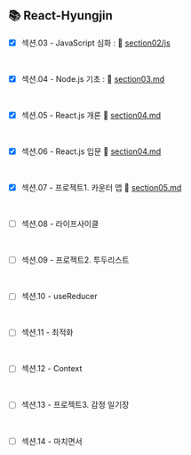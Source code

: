 ## 📚 React-Hyungjin
   
   
- [x] 섹션.03 - JavaScript 심화 :
  🔗 [section02/js](https://github.com/One-Bite-React-Study/One-Bite-React-Study/tree/hyungjin/section02-javascript-advanced/js)
  
<br>

- [x] 섹션.04 - Node.js 기초 :
  🔗 [section03.md](https://github.com/One-Bite-React-Study/One-Bite-React-Study/blob/hyungjin/section03-nodeJs-basic/section03.md)

<br>

- [x] 섹션.05 - React.js 개론
  🔗 [section04.md](https://github.com/One-Bite-React-Study/One-Bite-React-Study/blob/hyungjin/section04-ReactJs-introduction/section04.md)

<br>

- [x] 섹션.06 - React.js 입문
  🔗 [section04.md](https://github.com/One-Bite-React-Study/One-Bite-React-Study/blob/hyungjin/section05-reactJs-practice/section05.md)

<br>

- [x] 섹션.07 - 프로젝트1. 카운터 앱
  🔗 [section05.md](https://github.com/One-Bite-React-Study/One-Bite-React-Study/blob/hyungjin/section06-counter-app/section06.md)

<br>

- [ ] 섹션.08 - 라이프사이클

<br>

- [ ] 섹션.09 - 프로젝트2. 투두리스트

<br>

- [ ] 섹션.10 - useReducer

<br>

- [ ] 섹션.11 - 최적화

<br>

- [ ] 섹션.12 - Context

<br>

- [ ] 섹션.13 - 프로젝트3. 감정 일기장

<br>

- [ ] 섹션.14 - 마치면서

